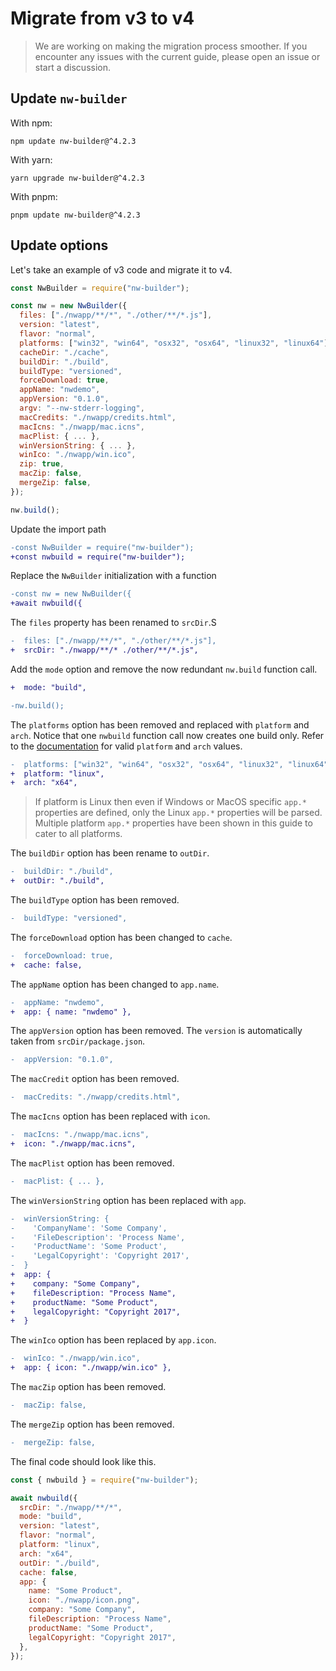 # Migrate from v3 to v4

> We are working on making the migration process smoother. If you encounter any issues with the current guide, please open an issue or start a discussion.

## Update `nw-builder`

With npm:

```shell
npm update nw-builder@^4.2.3
```

With yarn:

```shell
yarn upgrade nw-builder@^4.2.3
```

With pnpm:

```shell
pnpm update nw-builder@^4.2.3
```

## Update options

Let's take an example of v3 code and migrate it to v4.

```javascript
const NwBuilder = require("nw-builder");

const nw = new NwBuilder({
  files: ["./nwapp/**/*", "./other/**/*.js"],
  version: "latest",
  flavor: "normal",
  platforms: ["win32", "win64", "osx32", "osx64", "linux32", "linux64"],
  cacheDir: "./cache",
  buildDir: "./build",
  buildType: "versioned",
  forceDownload: true,
  appName: "nwdemo",
  appVersion: "0.1.0",
  argv: "--nw-stderr-logging",
  macCredits: "./nwapp/credits.html",
  macIcns: "./nwapp/mac.icns",
  macPlist: { ... },
  winVersionString: { ... },
  winIco: "./nwapp/win.ico",
  zip: true,
  macZip: false,
  mergeZip: false,
});

nw.build();
```

Update the import path

```diff
-const NwBuilder = require("nw-builder");
+const nwbuild = require("nw-builder");
```

Replace the `NwBuilder` initialization with a function

```diff
-const nw = new NwBuilder({
+await nwbuild({
```

The `files` property has been renamed to `srcDir`.S

```diff
-  files: ["./nwapp/**/*", "./other/**/*.js"],
+  srcDir: "./nwapp/**/* ./other/**/*.js",
```

Add the `mode` option and remove the now redundant `nw.build` function call.

```diff
+  mode: "build",

-nw.build();
```

The `platforms` option has been removed and replaced with `platform` and `arch`. Notice that one `nwbuild` function call now creates one build only. Refer to the [documentation](./index.md) for valid `platform` and `arch` values.

```diff
-  platforms: ["win32", "win64", "osx32", "osx64", "linux32", "linux64"],
+  platform: "linux",
+  arch: "x64",
```

> If platform is Linux then even if Windows or MacOS specific `app.*` properties are defined, only the Linux `app.*` properties will be parsed. Multiple platform `app.*` properties have been shown in this guide to cater to all platforms.

The `buildDir` option has been rename to `outDir`.

```diff
-  buildDir: "./build",
+  outDir: "./build",
```

The `buildType` option has been removed.

```diff
-  buildType: "versioned",
```

The `forceDownload` option has been changed to `cache`.

```diff
-  forceDownload: true,
+  cache: false,
```

The `appName` option has been changed to `app.name`.

```diff
-  appName: "nwdemo",
+  app: { name: "nwdemo" },
```

The `appVersion` option has been removed. The `version` is automatically taken from `srcDir/package.json`.

```diff
-  appVersion: "0.1.0",
```

The `macCredit` option has been removed.

```diff
-  macCredits: "./nwapp/credits.html",
```

The `macIcns` option has been replaced with `icon`.

```diff
-  macIcns: "./nwapp/mac.icns",
+  icon: "./nwapp/mac.icns",
```

The `macPlist` option has been removed.

```diff
-  macPlist: { ... },
```

The `winVersionString` option has been replaced with `app`.

```diff
-  winVersionString: {
-    'CompanyName': 'Some Company',
-    'FileDescription': 'Process Name',
-    'ProductName': 'Some Product',
-    'LegalCopyright': 'Copyright 2017',
-  }
+  app: {
+    company: "Some Company",
+    fileDescription: "Process Name",
+    productName: "Some Product",
+    legalCopyright: "Copyright 2017",
+  }
```

The `winIco` option has been replaced by `app.icon`.

```diff
-  winIco: "./nwapp/win.ico",
+  app: { icon: "./nwapp/win.ico" },
```

The `macZip` option has been removed.

```diff
-  macZip: false,
```

The `mergeZip` option has been removed.

```diff
-  mergeZip: false,
```

The final code should look like this.

```javascript
const { nwbuild } = require("nw-builder");

await nwbuild({
  srcDir: "./nwapp/**/*",
  mode: "build",
  version: "latest",
  flavor: "normal",
  platform: "linux",
  arch: "x64",
  outDir: "./build",
  cache: false,
  app: {
    name: "Some Product",
    icon: "./nwapp/icon.png",
    company: "Some Company",
    fileDescription: "Process Name",
    productName: "Some Product",
    legalCopyright: "Copyright 2017",
  },
});
```
